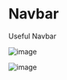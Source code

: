 # Navbar
Useful Navbar

![image](https://user-images.githubusercontent.com/92039807/229624265-bf2e4f74-7ee8-4321-935d-e387de8e5468.png)

![image](https://user-images.githubusercontent.com/92039807/229624330-9e5041f8-7b15-416e-937c-b0d673b6d380.png)
